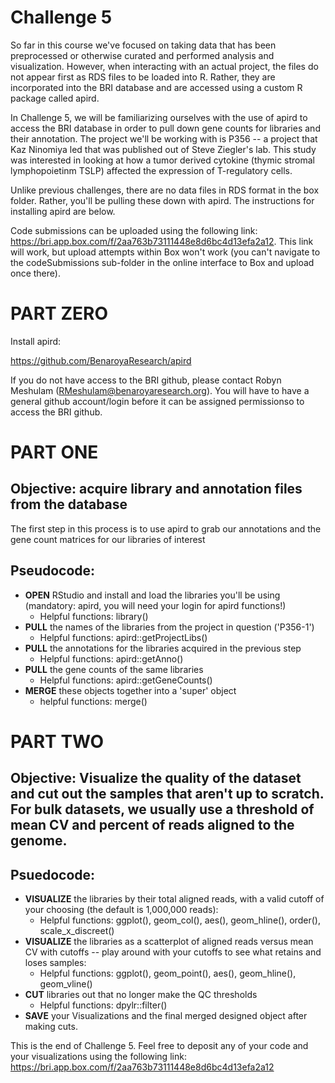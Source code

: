# Challenge 5

So far in this course we've focused on taking data that has been preprocessed or otherwise curated and performed analysis and visualization. However, when interacting with an actual project, the files do not appear first as RDS files to be loaded into R. Rather, they are incorporated into the BRI database and are accessed using a custom R package called apird.

In Challenge 5, we will be familiarizing ourselves with the use of apird to access the BRI database in order to pull down gene counts for libraries and their annotation. The project we'll be working with is P356 -- a project that Kaz Ninomiya led that was published out of Steve Ziegler's lab. This study was interested in looking at how a tumor derived cytokine (thymic stromal lymphopoietinm TSLP) affected the expression of T-regulatory cells.

Unlike previous challenges, there are no data files in RDS format in the box folder. Rather, you'll be pulling these down with apird. The instructions for installing apird are below.

Code submissions can be uploaded using the following link: https://bri.app.box.com/f/2aa763b73111448e8d6bc4d13efa2a12. This link will work, but upload attempts within Box won't work (you can't navigate to the codeSubmissions sub-folder in the online interface to Box and upload once there). 

# PART ZERO

Install apird:

https://github.com/BenaroyaResearch/apird

If you do not have access to the BRI github, please contact Robyn Meshulam (RMeshulam@benaroyaresearch.org). You will have to have a general github account/login before it can be assigned permissionso to access the BRI github.


# PART ONE

## Objective: acquire library and annotation files from the database

The first step in this process is to use apird to grab our annotations and the gene count matrices for our libraries of interest

## Pseudocode:

- **OPEN** RStudio and install and load the libraries you'll be using (mandatory: apird, you will need your login for apird functions!)
    - Helpful functions: library()
- **PULL** the names of the libraries from the project in question ('P356-1')
    - Helpful functions: apird::getProjectLibs()
- **PULL** the annotations for the libraries acquired in the previous step
    - Helpful functions: apird::getAnno()
- **PULL** the gene counts of the same libraries
    - Helpful functions: apird::getGeneCounts()
- **MERGE** these objects together into a 'super' object
    - helpful functions: merge()

# PART TWO

## Objective: Visualize the quality of the dataset and cut out the samples that aren't up to scratch. For bulk datasets, we usually use a threshold of mean CV and percent of reads aligned to the genome.


## Psuedocode:

- **VISUALIZE** the libraries by their total aligned reads, with a valid cutoff of your choosing (the default is 1,000,000 reads):
    - Helpful functions: ggplot(), geom_col(), aes(), geom_hline(), order(), scale_x_discreet()
- **VISUALIZE** the libraries as a scatterplot of aligned reads versus mean CV with cutoffs -- play around with your cutoffs to see what retains and loses samples:
    - Helpful functions: ggplot(), geom_point(), aes(), geom_hline(), geom_vline()
- **CUT** libraries out that no longer make the QC thresholds
    - Helpful functions: dpylr::filter()
- **SAVE** your Visualizations and the final merged designed object after making cuts.

This is the end of Challenge 5. Feel free to deposit any of your code and your visualizations using the following link: https://bri.app.box.com/f/2aa763b73111448e8d6bc4d13efa2a12 

